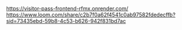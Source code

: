https://visitor-pass-frontend-rfmx.onrender.com/
https://www.loom.com/share/c2b7f0a62f4541c0ab97582fdedecffb?sid=73435ebd-59b8-4c53-b626-942f831bd7ac
